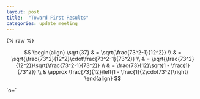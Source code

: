 ```yaml
---
layout: post
title:  "Toward First Results"
categories: update meeting
---
```


<!-- KaTeX -->
<link rel="stylesheet" href="/ducefd/ercblog/public/katex.min.css">
<link rel="stylesheet" href="/ducefd/ercblog/public/css/site.css">
<script src="/ducefd/ercblog/public/katex.min.js"></script>
<script type="text/javascript" src="http://cdn.mathjax.org/mathjax/latest/MathJax.js?config=AM_HTMLorMML-full"></script>
<script src="/ducefd/ercblog/public/ASCIIMathTeXImg.js"></script> 

{% raw %}
<!-- The Normal Distribution -->
<div class="equation" data-expr="\displaystyle P(x)=\frac{1}{\sigma\sqrt{2\pi}}e^{-\frac{(x-\mu)^2}{2\sigma ^2}}">
</div>
<!--{% endraw }-->

$$
\begin{align}
\sqrt{37} & = \sqrt{\frac{73^2-1}{12^2}} \\
 & = \sqrt{\frac{73^2}{12^2}\cdot\frac{73^2-1}{73^2}} \\ 
 & = \sqrt{\frac{73^2}{12^2}}\sqrt{\frac{73^2-1}{73^2}} \\
 & = \frac{73}{12}\sqrt{1 - \frac{1}{73^2}} \\ 
 & \approx \frac{73}{12}\left(1 - \frac{1}{2\cdot73^2}\right)
\end{align}
$$

<div>
`o+`
</div>

			
<script type="text/javascript">

    // grab all elements in DOM with the class 'equation'
    var tex = document.getElementsByClassName("equation");

    // for each element, render the expression attribute
    Array.prototype.forEach.call(tex, function(el) {
        katex.render(el.getAttribute("data-expr"), el);
    });
</script>